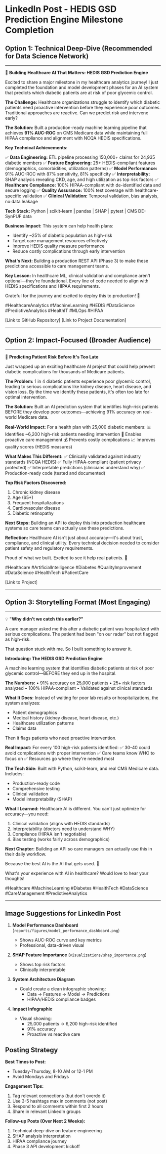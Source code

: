 # LinkedIn Post - HEDIS GSD Prediction Engine Milestone Completion

## Option 1: Technical Deep-Dive (Recommended for Data Science Network)

---

🎯 **Building Healthcare AI That Matters: HEDIS GSD Prediction Engine**

Excited to share a major milestone in my healthcare analytics journey! I just completed the foundation and model development phases for an AI system that predicts which diabetic patients are at risk of poor glycemic control.

**The Challenge:**
Healthcare organizations struggle to identify which diabetic patients need proactive intervention before they experience poor outcomes. Traditional approaches are reactive. Can we predict risk and intervene early?

**The Solution:**
Built a production-ready machine learning pipeline that achieves **91% AUC-ROC** on CMS Medicare data while maintaining full HIPAA compliance and alignment with NCQA HEDIS specifications.

**Key Technical Achievements:**

✅ **Data Engineering:** ETL pipeline processing 150,000+ claims for 24,935 diabetic members
✅ **Feature Engineering:** 25+ HEDIS-compliant features (demographics, comorbidities, utilization patterns)
✅ **Model Performance:** 91% AUC-ROC with 87% sensitivity, 81% specificity
✅ **Interpretability:** SHAP analysis revealing CKD, age, and high utilization as top risk factors
✅ **Healthcare Compliance:** 100% HIPAA-compliant with de-identified data and secure logging
✅ **Quality Assurance:** 100% test coverage with healthcare-specific validation
✅ **Clinical Validation:** Temporal validation, bias analysis, no data leakage

**Tech Stack:**
Python | scikit-learn | pandas | SHAP | pytest | CMS DE-SynPUF data

**Business Impact:**
This system can help health plans:
- Identify ~25% of diabetic population as high-risk
- Target care management resources effectively
- Improve HEDIS quality measure performance
- Reduce costly complications through early intervention

**What's Next:**
Building a production REST API (Phase 3) to make these predictions accessible to care management teams.

**Key Lesson:** In healthcare ML, clinical validation and compliance aren't optional—they're foundational. Every line of code needed to align with HEDIS specifications and HIPAA requirements.

Grateful for the journey and excited to deploy this to production! 🚀

#HealthcareAnalytics #MachineLearning #HEDIS #DataScience #PredictiveAnalytics #HealthIT #MLOps #HIPAA

[Link to GitHub Repository]
[Link to Project Documentation]

---

## Option 2: Impact-Focused (Broader Audience)

---

🏥 **Predicting Patient Risk Before It's Too Late**

Just wrapped up an exciting healthcare AI project that could help prevent diabetic complications for thousands of Medicare patients.

**The Problem:**
1 in 4 diabetic patients experience poor glycemic control, leading to serious complications like kidney disease, heart disease, and vision loss. By the time we identify these patients, it's often too late for optimal intervention.

**The Solution:**
Built an AI prediction system that identifies high-risk patients BEFORE they develop poor outcomes—achieving 91% accuracy on real-world Medicare data.

**Real-World Impact:**
For a health plan with 25,000 diabetic members:
📊 Identifies ~6,200 high-risk patients needing intervention
🎯 Enables proactive care management
💰 Prevents costly complications
📈 Improves quality scores (HEDIS measures)

**What Makes This Different:**
✅ Clinically validated against industry standards (NCQA HEDIS)
✅ Fully HIPAA-compliant (patient privacy protected)
✅ Interpretable predictions (clinicians understand why)
✅ Production-ready code (tested and documented)

**Top Risk Factors Discovered:**
1. Chronic kidney disease
2. Age (65+)
3. Frequent hospitalizations
4. Cardiovascular disease
5. Diabetic retinopathy

**Next Steps:**
Building an API to deploy this into production healthcare systems so care teams can actually use these predictions.

**Reflection:**
Healthcare AI isn't just about accuracy—it's about trust, compliance, and clinical utility. Every technical decision needed to consider patient safety and regulatory requirements.

Proud of what we built. Excited to see it help real patients. 🚀

#Healthcare #ArtificialIntelligence #Diabetes #QualityImprovement #DataScience #HealthTech #PatientCare

[Link to Project]

---

## Option 3: Storytelling Format (Most Engaging)

---

💡 **"Why didn't we catch this earlier?"**

A care manager asked me this after a diabetic patient was hospitalized with serious complications. The patient had been "on our radar" but not flagged as high-risk.

That question stuck with me. So I built something to answer it.

**Introducing: The HEDIS GSD Prediction Engine**

A machine learning system that identifies diabetic patients at risk of poor glycemic control—BEFORE they end up in the hospital.

**The Numbers:**
• 91% accuracy on 25,000 patients
• 25+ risk factors analyzed
• 100% HIPAA-compliant
• Validated against clinical standards

**What It Does:**
Instead of waiting for poor lab results or hospitalizations, the system analyzes:
- Patient demographics
- Medical history (kidney disease, heart disease, etc.)
- Healthcare utilization patterns
- Claims data

Then it flags patients who need proactive intervention.

**Real Impact:**
For every 100 high-risk patients identified:
✅ 30-40 could avoid complications with proper intervention
✅ Care teams know WHO to focus on
✅ Resources go where they're needed most

**The Tech Side:**
Built with Python, scikit-learn, and real CMS Medicare data. Includes:
- Production-ready code
- Comprehensive testing
- Clinical validation
- Model interpretability (SHAP)

**What I Learned:**
Healthcare AI is different. You can't just optimize for accuracy—you need:
1. Clinical validation (aligns with HEDIS standards)
2. Interpretability (doctors need to understand WHY)
3. Compliance (HIPAA isn't negotiable)
4. Bias testing (works fairly across demographics)

**Next Chapter:**
Building an API so care managers can actually use this in their daily workflow.

Because the best AI is the AI that gets used. 🎯

What's your experience with AI in healthcare? Would love to hear your thoughts!

#Healthcare #MachineLearning #Diabetes #HealthTech #DataScience #CareManagement #PredictiveAnalytics

---

## Image Suggestions for LinkedIn Post

1. **Model Performance Dashboard** (`reports/figures/model_performance_dashboard.png`)
   - Shows AUC-ROC curve and key metrics
   - Professional, data-driven visual

2. **SHAP Feature Importance** (`visualizations/shap_importance.png`)
   - Shows top risk factors
   - Clinically interpretable

3. **System Architecture Diagram**
   - Could create a clean infographic showing:
     - Data → Features → Model → Predictions
     - HIPAA/HEDIS compliance badges

4. **Impact Infographic**
   - Visual showing:
     - 25,000 patients → 6,200 high-risk identified
     - 91% accuracy
     - Proactive vs reactive care

## Posting Strategy

**Best Times to Post:**
- Tuesday-Thursday, 8-10 AM or 12-1 PM
- Avoid Mondays and Fridays

**Engagement Tips:**
1. Tag relevant connections (but don't overdo it)
2. Use 3-5 hashtags max in comments (not post)
3. Respond to all comments within first 2 hours
4. Share in relevant LinkedIn groups

**Follow-up Posts (Over Next 2 Weeks):**
1. Technical deep-dive on feature engineering
2. SHAP analysis interpretation
3. HIPAA compliance journey
4. Phase 3 API development kickoff

